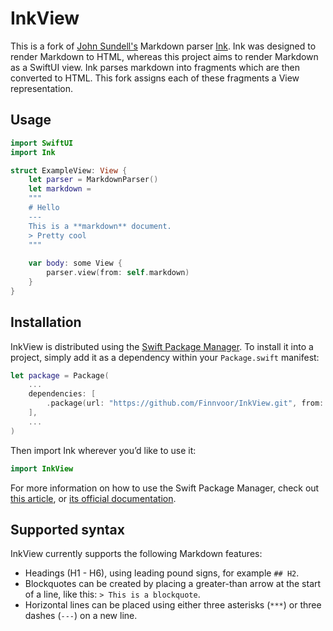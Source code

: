 # InkView
This is a fork of [John Sundell's](https://twitter.com/johnsundell) Markdown parser [Ink](https://github.com/JohnSundell/Ink).  Ink was designed to render Markdown to HTML, whereas this project aims to render Markdown as a SwiftUI view.  Ink parses markdown into fragments which are then converted to HTML.  This fork assigns each of these fragments a View representation.

## Usage
```swift
import SwiftUI
import Ink

struct ExampleView: View {
    let parser = MarkdownParser()
    let markdown =
    """
    # Hello
    ---
    This is a **markdown** document.
    > Pretty cool
    """
    
    var body: some View {
        parser.view(from: self.markdown)
    }
}
```

## Installation

InkView is distributed using the [Swift Package Manager](https://swift.org/package-manager). To install it into a project, simply add it as a dependency within your `Package.swift` manifest:

```swift
let package = Package(
    ...
    dependencies: [
        .package(url: "https://github.com/Finnvoor/InkView.git", from: .branch("master"))
    ],
    ...
)
```

Then import Ink wherever you’d like to use it:

```swift
import InkView
```

For more information on how to use the Swift Package Manager, check out [this article](https://www.swiftbysundell.com/articles/managing-dependencies-using-the-swift-package-manager), or [its official documentation](https://github.com/apple/swift-package-manager/tree/master/Documentation).

## Supported syntax
InkView currently supports the following Markdown features:

- Headings (H1 - H6), using leading pound signs, for example `## H2`.
- Blockquotes can be created by placing a greater-than arrow at the start of a line, like this: `> This is a blockquote`.
- Horizontal lines can be placed using either three asterisks (`***`) or three dashes (`---`) on a new line.
